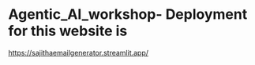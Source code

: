 # Agentic_AI_workshop- Deployment for this website is 
https://sajithaemailgenerator.streamlit.app/
